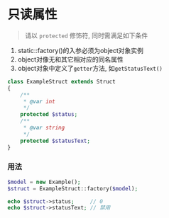 # 只读属性

> 请以 `protected` 修饰符, 同时需满足如下条件

1. static::factory()的入参必须为object对象实例
1. object对像无和其它相对应的同名属性
1. object对象中定义了`getter`方法, 如`getStatusText()`


```php
class ExampleStruct extends Struct 
{
    /**
     * @var int
     */
    protected $status;
    /**
     * @var string
     */
    protected $statusText;
}
```


### 用法

```php
$model = new Example();
$struct = ExampleStruct::factory($model);

echo $struct->status;     // 0
echo $struct->statusText; // 禁用
```